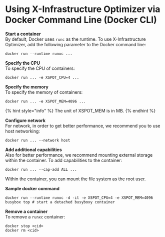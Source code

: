 # Using X-Infrastructure Optimizer via Docker Command Line (Docker CLI)

**Start a container**\
By default, Docker uses `runc` as the runtime. To use X-Infrastructure Optimizer, add the following parameter to the Docker command line:

```
docker run --runtime runxc ...
```

**Specify the CPU**\
To specify the CPU of containers:

```
docker run ... -e XSPOT_CPU=4 ...
```

**Specify the memory**\
To specify the memory of containers:

```
docker run ... -e XSPOT_MEM=4096 ...
```

{% hint style="info" %}
The unit of XSPOT\_MEM is in MB.
{% endhint %}

**Configure network**\
For network, in order to get better performance, we recommend you to use host networking:

```
docker run ... --network host
```

**Add additional capabilities**\
Also for better performance, we recommend mounting external storage within the container. To add capabilities to the container:

```
docker run ... --cap-add ALL ...
```

Within the container, you can mount the file system as the root user.

**Sample docker command**

```
docker run --runtime runxc -d -it -e XSPOT_CPU=4 -e XSPOT_MEM=4096 busybox top # start a detached busyboxy container
```

**Remove a container**\
To remove a `runxc` container:

```
docker stop <cid>
docker rm <cid>
```

